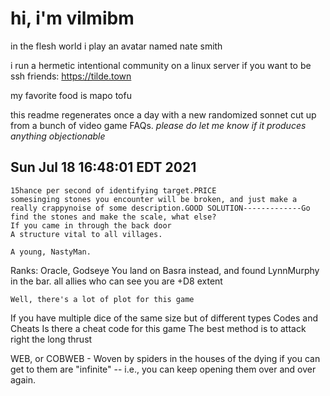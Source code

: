 # hi, i'm vilmibm

in the flesh world i play an avatar named nate smith

i run a hermetic intentional community on a linux server if you want to be ssh friends: https://tilde.town

my favorite food is mapo tofu

this readme regenerates once a day with a new randomized sonnet cut up from a bunch of video game FAQs.
_please do let me know if it produces anything objectionable_

## Sun Jul 18 16:48:01 EDT 2021

    15 hance per second of identifying target.PRICE
    somesinging stones you encounter will be broken, and just make a really crappynoise of some description.GOOD SOLUTION-------------Go find the stones and make the scale, what else?
    If you came in through the back door
    A structure vital to all villages.
    
    A young, NastyMan.
      Ranks: Oracle, Godseye
    You land on Basra instead, and found LynnMurphy in the bar.
    all allies who can see you are +D8 extent
    
    Well, there's a lot of plot for this game
      If you have multiple dice of the same size but of different types
    Codes and Cheats Is there a cheat code for this game
    The best method is to attack right the long thrust
    
      WEB, or COBWEB - Woven by spiders in the houses of the dying
    if you can get to them are "infinite" -- i.e., you can keep opening them over and over again.
